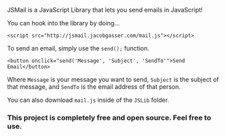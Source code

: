 JSMail is a JavaScript Library that lets you send emails in JavaScript!

You can hook into the library by doing...

`<script src="http://jsmail.jacobgasser.com/mail.js"></script>`

To send an email, simply use the `send();` function.

`<button onclick="send('Message', 'Subject', 'SendTo'">Send Email</button>`

Where `Message` is your message you want to send, `Subject` is the subject of that message, and `SendTo` is the email address of that person.

You can also download `mail.js` inside of the `JSLib` folder.

### This project is completely free and open source. Feel free to use.
